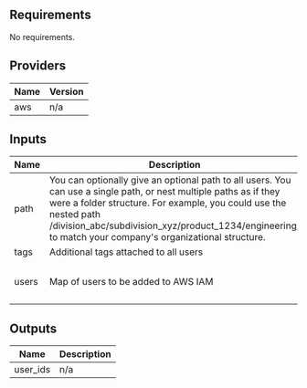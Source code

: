 ## Requirements

No requirements.

## Providers

| Name | Version |
|------|---------|
| aws | n/a |

## Inputs

| Name | Description | Type | Default | Required |
|------|-------------|------|---------|:--------:|
| path | You can optionally give an optional path to all users. You can use a single path, or nest multiple paths as if they were a folder structure. For example, you could use the nested path /division\_abc/subdivision\_xyz/product\_1234/engineering/ to match your company's organizational structure. | `string` | `null` | no |
| tags | Additional tags attached to all users | `map(string)` | `{}` | no |
| users | Map of users to be added to AWS IAM | <pre>map(object({<br>    email = string<br>  }))</pre> | n/a | yes |

## Outputs

| Name | Description |
|------|-------------|
| user\_ids | n/a |

